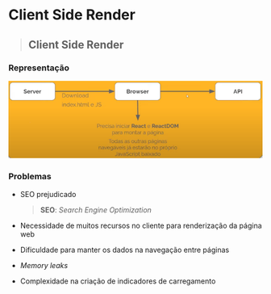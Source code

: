 # Client Side Render

> ## **Client Side Render**

### **Representação**

![](./assets/representacao-csr.png)

### **Problemas**

* SEO prejudicado

  > **SEO**: *Search Engine Optimization*

* Necessidade de muitos recursos no cliente para renderização da página web

* Dificuldade para manter os dados na navegação entre páginas

* *Memory leaks*

* Complexidade na criação de indicadores de carregamento